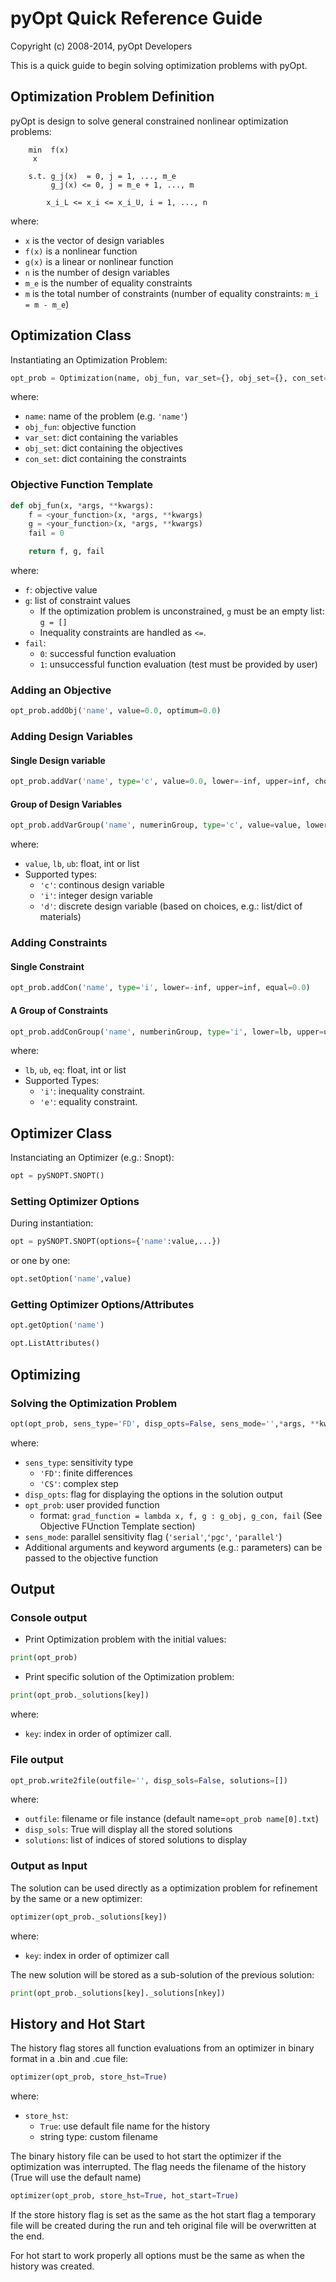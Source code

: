 # pyOpt Quick Reference Guide
Copyright (c) 2008-2014, pyOpt Developers

This is a quick guide to begin solving optimization problems with pyOpt.


## Optimization Problem Definition

pyOpt is design to solve general constrained nonlinear optimization problems:

```
    min  f(x)
     x
   
    s.t. g_j(x)  = 0, j = 1, ..., m_e
         g_j(x) <= 0, j = m_e + 1, ..., m
   
        x_i_L <= x_i <= x_i_U, i = 1, ..., n
```

  where:
  
  * `x` is the vector of design variables
  * `f(x)` is a nonlinear function
  * `g(x)` is a linear or nonlinear function
  * `n` is the number of design variables
  * `m_e` is the number of equality constraints
  * `m` is the total number of constraints (number of equality constraints: `m_i = m - m_e`)


## Optimization Class

Instantiating an Optimization Problem:

```python
opt_prob = Optimization(name, obj_fun, var_set={}, obj_set={}, con_set={})
```

where:
-   `name`: name of the problem (e.g. `'name'`)
-   `obj_fun`: objective function
-   `var_set`: dict containing the variables
-   `obj_set`: dict containing the objectives
-   `con_set`: dict containing the constraints

### Objective Function Template

```python
def obj_fun(x, *args, **kwargs):
    f = <your_function>(x, *args, **kwargs)
    g = <your_function>(x, *args, **kwargs)
    fail = 0

    return f, g, fail
```

where:

*   `f`: objective value
*   `g`: list of constraint values
    -   If the optimization problem is unconstrained,
        `g` must be an empty list: `g = []`
    -   Inequality constraints are handled as `<=`.
*   `fail`:
    -   `0`: successful function evaluation
    -   `1`: unsuccessful function evaluation (test must be provided by user)

### Adding an Objective

```python
opt_prob.addObj('name', value=0.0, optimum=0.0)
```

### Adding Design Variables
	
#### Single Design variable

```python
opt_prob.addVar('name', type='c', value=0.0, lower=-inf, upper=inf, choices=listofchoices)
```

#### Group of Design Variables

```python
opt_prob.addVarGroup('name', numerinGroup, type='c', value=value, lower=lb, upper=up,choices=listochoices)
```

where:

*   `value`, `lb`, `ub`: float, int or list
*   Supported types:
    -   `'c'`: continous design variable
    -   `'i'`: integer design variable
    -   `'d'`: discrete design variable (based on choices, e.g.: list/dict of materials)


### Adding Constraints

#### Single Constraint

```python
opt_prob.addCon('name', type='i', lower=-inf, upper=inf, equal=0.0)
```

#### A Group of Constraints

```python
opt_prob.addConGroup('name', numberinGroup, type='i', lower=lb, upper=up, equal=eq)
```

where:

*   `lb`, `ub`, `eq`: float, int or list
*   Supported Types:
	-   `'i'`: inequality constraint.
	-   `'e'`: equality constraint.


## Optimizer Class

Instanciating an Optimizer (e.g.: Snopt):

```python
opt = pySNOPT.SNOPT()
```

### Setting Optimizer Options
	
During instantiation:

```python
opt = pySNOPT.SNOPT(options={'name':value,...})
```

or one by one:
```python
opt.setOption('name',value)
```


### Getting Optimizer Options/Attributes

```python
opt.getOption('name')

opt.ListAttributes()
```

## Optimizing

### Solving the Optimization Problem

```python
opt(opt_prob, sens_type='FD', disp_opts=False, sens_mode='',*args, **kwargs)
```
where:

*   `sens_type`: sensitivity type
    - `'FD'`: finite differences
    - `'CS'`: complex step
*   `disp_opts`: flag for displaying the options in the solution output
*   `opt_prob`: user provided function
    -   format: `grad_function = lambda x, f, g : g_obj, g_con, fail` (See Objective FUnction Template section)
*   `sens_mode`: parallel sensitivity flag (`'serial'`,`'pgc'`, `'parallel'`)
*   Additional arguments and keyword arguments (e.g.: parameters) can be passed to the objective function

## Output

### Console output

*   Print Optimization problem with the initial values:
```python
print(opt_prob)
```

* Print specific solution of the Optimization problem:
```python
print(opt_prob._solutions[key])
```
where:
*   `key`: index in order of optimizer call.

### File output

```python
opt_prob.write2file(outfile='', disp_sols=False, solutions=[])
```
  
where:

*   `outfile`: filename or file instance (default name=`opt_prob name[0].txt`)
*   `disp_sols`: True will display all the stored solutions
*   `solutions`: list of indices of stored solutions to display

### Output as Input

The solution can be used directly as a optimization problem for
refinement by the same or a new optimizer:

```python
optimizer(opt_prob._solutions[key])
```
where:
*   `key`: index in order of optimizer call

The new solution will be stored as a sub-solution of the previous solution:

```python
print(opt_prob._solutions[key]._solutions[nkey])
```

## History and Hot Start

The history flag stores all function evaluations from an optimizer in
binary format in a .bin and .cue file:

```python
optimizer(opt_prob, store_hst=True)
```
where:
*   `store_hst`:
    -   `True`: use default file name for the history
    -   string type: custom filename

The binary history file can be used to hot start the optimizer if the
optimization was interrupted. The flag needs the filename of the
history (True will use the default name)

```python
optimizer(opt_prob, store_hst=True, hot_start=True)
```

If the store history flag is set as the same as the hot start flag a
temporary file will be created during the run and teh original file
will be overwritten at the end.

For hot start to work properly all options must be the same as when
the history was created.
